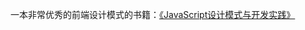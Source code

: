 一本非常优秀的前端设计模式的书籍：[《JavaScript设计模式与开发实践》](https://github.com/xingbofeng/JavaScript-design-patterns/blob/master/JavaScript%E8%AE%BE%E8%AE%A1%E6%A8%A1%E5%BC%8F%E4%B8%8E%E5%BC%80%E5%8F%91%E5%AE%9E%E8%B7%B5.pdf)
